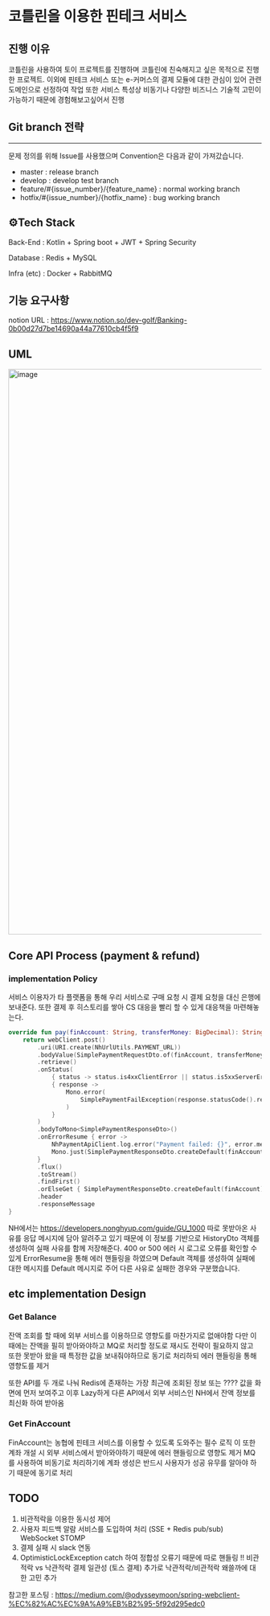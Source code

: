 # 코틀린을 이용한 핀테크 서비스

## 진행 이유

코틀린을 사용하여 토이 프로젝트를 진행하며 코틀린에 친숙해지고 싶은 목적으로 진행한 프로젝트. 이외에 핀테크 서비스 또는 e-커머스의 결제 모듈에 대한 관심이 있어 관련 도메인으로 선정하여 작업
또한 서비스 특성상 비동기나 다양한 비즈니스 기술적 고민이 가능하기 때문에 경험해보고싶어서 진행 

## Git branch 전략
---

문제 정의를 위해 Issue를 사용했으며 Convention은 다음과 같이 가져갔습니다. 

- master : release branch
- develop : develop test branch
- feature/#{issue_number}/{feature_name} : normal working branch
- hotfix/#{issue_number}/{hotfix_name} : bug working branch

## ⚙️Tech Stack

Back-End : Kotlin + Spring boot + JWT + Spring Security

Database : Redis + MySQL

Infra (etc) : Docker + RabbitMQ

## 기능 요구사항 

notion URL : https://www.notion.so/dev-golf/Banking-0b00d27d7be14690a44a77610cb4f5f9 

## UML

<img width="1126" alt="image" src="https://user-images.githubusercontent.com/77387861/229456761-02353690-7a47-4756-81ed-b802d0db61a1.png">


## Core API Process (payment & refund)

### implementation Policy

서비스 이용자가 타 플랫폼을 통해 우리 서비스로 구매 요청 시 결제 요청을 대신 은행에 보내준다. 또한 결제 후 히스토리를 쌓아 CS 대응을 빨리 할 수 있게 대응책을 마련해놓는다.

```kotlin
override fun pay(finAccount: String, transferMoney: BigDecimal): String {
    return webClient.post()
        .uri(URI.create(NhUrlUtils.PAYMENT_URL))
        .bodyValue(SimplePaymentRequestDto.of(finAccount, transferMoney))
        .retrieve()
        .onStatus(
            { status -> status.is4xxClientError || status.is5xxServerError },
            { response ->
                Mono.error(
                    SimplePaymentFailException(response.statusCode().reasonPhrase)
                )
            }
        )
        .bodyToMono<SimplePaymentResponseDto>()
        .onErrorResume { error ->
            NhPaymentApiClient.log.error("Payment failed: {}", error.message)
            Mono.just(SimplePaymentResponseDto.createDefault(finAccount))
        }
        .flux()
        .toStream()
        .findFirst()
        .orElseGet { SimplePaymentResponseDto.createDefault(finAccount) }
        .header
        .responseMessage
}
```

NH에서는 https://developers.nonghyup.com/guide/GU_1000 따로 못받아온 사유를 응답 메시지에 담아 알려주고 있기 때문에 이 정보를 기반으로 HistoryDto 객체를 생성하여 실패 사유를 함께 저장해준다.
400 or 500 에러 시 로그로 오류를 확인할 수 있게 ErrorResume을 통해 에러 핸들링을 하였으며 Default 객체를 생성하여 실패에 대한 메시지를 Default 메시지로 주어 다른 사유로 실패한 경우와 구분했습니다.

## etc implementation Design

### Get Balance

잔액 조회를 할 때에 외부 서비스를 이용하므로 영향도를 마찬가지로 없애야함 다만 이 때에는 잔액을 필히 받아와야하고 MQ로 처리할 정도로 재시도 전략이 필요하지 않고 또한 못받아 왔을 때 특정한 값을 보내줘야하므로 동기로 처리하되 에러 핸들링을 통해 영향도를 제거

또한 API를 두 개로 나눠 Redis에 존재하는 가장 최근에 조회된 정보 또는 ???? 값을 화면에 먼저 보여주고 이후 Lazy하게 다른 API에서 외부 서비스인 NH에서 잔액 정보를 최신화 하여 받아옴

### Get FinAccount

FinAccount는 농협에 핀테크 서비스를 이용할 수 있도록 도와주는 필수 로직 이 또한 계좌 개설 시 외부 서비스에서 받아와야하기 때문에 에러 핸들링으로 영향도 제거 MQ를 사용하여 비동기로 처리하기에 계좌 생성은 반드시 사용자가 성공 유무를 알아야 하기 때문에 동기로 처리 

## TODO

1. 비관적락을 이용한 동시성 제어
2. 사용자 피드백 알람 서비스를 도입하여 처리 (SSE + Redis pub/sub) WebSocket STOMP
3. 결제 실패 시 slack 연동
4. OptimisticLockException catch 하여 정합성 오류기 때문에 따로 핸들링 !! 비관적락 vs 낙관적락 결제 일관성 (토스 결제) 추가로 낙관적락/비관적락 왜쓸까에 대한 고민 추가

참고한 포스팅 : https://medium.com/@odysseymoon/spring-webclient-%EC%82%AC%EC%9A%A9%EB%B2%95-5f92d295edc0

